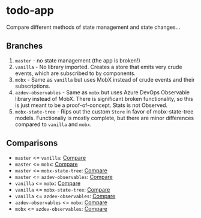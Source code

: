 # todo-app

Compare different methods of state management and state changes...

## Branches
1. `master` - no state management (the app is broken!)
2. `vanilla` - No library imported. Creates a store that emits very crude events, which are subscribed to by components.
3. `mobx` - Same as `vanilla` but uses MobX instead of crude events and their subscriptions.
4. `azdev-observables` - Same as `mobx` but uses Azure DevOps Observable library instead of MobX. There is significant broken functionality, so this is just meant to be a proof-of-concept. Stats is not Observed.
5. `mobx-state-tree` - Rips out the custom `Store` in favor of mobx-state-tree models. Functionaliy is mostly complete, but there are minor differences compared to `vanilla` and `mobx`.

## Comparisons
* `master` <= `vanilla`: [Compare](https://github.com/T-Hugs/todo-app/compare/master..vanilla)
* `master` <= `mobx`: [Compare](https://github.com/T-Hugs/todo-app/compare/master..mobx)
* `master` <= `mobx-state-tree`: [Compare](https://github.com/T-Hugs/todo-app/compare/master..mobx-state-tree)
* `master` <= `azdev-observables`: [Compare](https://github.com/T-Hugs/todo-app/compare/master..azdev-observables)
* `vanilla` <= `mobx`: [Compare](https://github.com/T-Hugs/todo-app/compare/vanilla..mobx)
* `vanilla` <= `mobx-state-tree`: [Compare](https://github.com/T-Hugs/todo-app/compare/vanilla..mobx-state-tree)
* `vanilla` <= `azdev-observables`: [Compare](https://github.com/T-Hugs/todo-app/compare/vanilla..azdev-observables)
* `azdev-observables` <= `mobx`: [Compare](https://github.com/T-Hugs/todo-app/compare/azdev-observables..mobx)
* `mobx` <= `azdev-observables`: [Compare](https://github.com/T-Hugs/todo-app/compare/mobx..azdev-observables)
